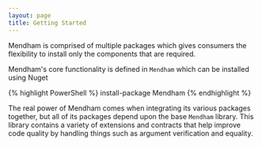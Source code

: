 ```yaml
---
layout: page
title: Getting Started
---
```

Mendham is comprised of multiple packages which gives consumers the flexibility to install only the components that are required.

Mendham's core functionality is defined in `Mendham` which can be installed using Nuget

{% highlight PowerShell %}
install-package Mendham
{% endhighlight %}

The real power of Mendham comes when integrating its various packages together, but all of its packages depend upon the base `Mendham` library. This library contains a variety of extensions and contracts that help improve code quality by handling things such as argument verification and equality.
